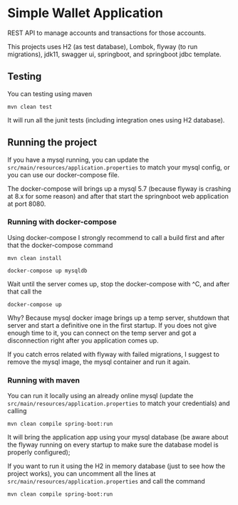 # Simple Wallet Application

REST API to manage accounts and transactions for those accounts.

This projects uses H2 (as test database), Lombok, flyway (to run migrations),
jdk11, swagger ui, springboot, and springboot jdbc template.

## Testing

You can testing using maven

```
mvn clean test
```

It will run all the junit tests (including integration ones using H2 database).

## Running the project

If you have a mysql running, you can update the `src/main/resources/application.properties` to match your mysql config, or you can use our docker-compose file.

The docker-compose will brings up a mysql 5.7 (because flyway is crashing at 8.x for some reason) and after that start the springnboot web application at port 8080.

### Running with docker-compose

Using docker-compose I strongly recommend to call a build first and after that the docker-compose command

```
mvn clean install
```

```
docker-compose up mysqldb
```

Wait until the server comes up, stop the docker-compose with ^C, and after that call the

```
docker-compose up
```

Why? Because mysql docker image brings up a temp server, shutdown that server and start a definitive one in the first startup. If you does not give enough time to it, you can connect on the temp server and got a disconnection right after you application comes up.

If you catch erros related with flyway with failed migrations, I suggest to remove the mysql image, the mysql container and run it again.

### Running with maven

You can run it locally using an already online mysql (update the `src/main/resources/application.properties` to match your credentials) and calling

```
mvn clean compile spring-boot:run
```

It will bring the application app using your mysql database (be aware about the flyway running on every startup to make sure the database model is properly configured);

If you want to run it using the H2 in memory database (just to see how the project works), you can uncomment all the lines at `src/main/resources/application.properties` and call the command

```
mvn clean compile spring-boot:run
```
